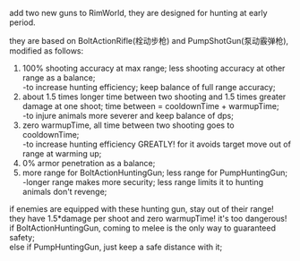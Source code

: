 add two new guns to RimWorld, they are designed for hunting at early period.

they are based on BoltActionRifle(栓动步枪) and PumpShotGun(泵动霰弹枪), modified as follows:
1. 100% shooting accuracy at max range; less shooting accuracy at other range as a balance;\
   -to increase hunting efficiency; keep balance of full range accuracy;
2. about 1.5 times longer time between two shooting and 1.5 times greater damage at one shoot; time between = cooldownTime + warmupTime;\
   -to injure animals more severer and keep balance of dps;
3. zero warmupTime, all time between two shooting goes to cooldownTime;\
   -to increase hunting efficiency GREATLY! for it avoids target move out of range at warming up;
4. 0% armor penetration as a balance;
5. more range for BoltActionHuntingGun; less range for PumpHuntingGun;\
   -longer range makes more security; less range limits it to hunting animals don't revenge;

if enemies are equipped with these hunting gun, stay out of their range! they have 1.5*damage per shoot and zero warmupTime! it's too dangerous!\
if BoltActionHuntingGun, coming to melee is the only way to guaranteed safety;\
else if PumpHuntingGun, just keep a safe distance with it;

